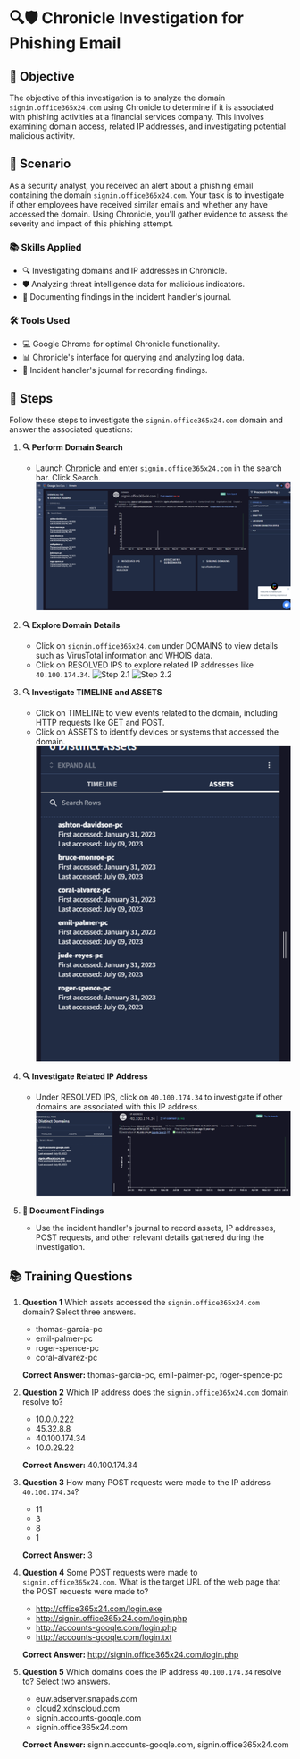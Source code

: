 # 🔍🛡️ Chronicle Investigation for Phishing Email

## 🎯 Objective
The objective of this investigation is to analyze the domain `signin.office365x24.com` using Chronicle to determine if it is associated with phishing activities at a financial services company. This involves examining domain access, related IP addresses, and investigating potential malicious activity.

## 📖 Scenario
As a security analyst, you received an alert about a phishing email containing the domain `signin.office365x24.com`. Your task is to investigate if other employees have received similar emails and whether any have accessed the domain. Using Chronicle, you'll gather evidence to assess the severity and impact of this phishing attempt.

### 📚 Skills Applied
- 🔍 Investigating domains and IP addresses in Chronicle.
- 🛡️ Analyzing threat intelligence data for malicious indicators.
- 📝 Documenting findings in the incident handler's journal.

### 🛠️ Tools Used
- 💻 Google Chrome for optimal Chronicle functionality.
- 📊 Chronicle's interface for querying and analyzing log data.
- 📝 Incident handler's journal for recording findings.

## 📝 Steps
Follow these steps to investigate the `signin.office365x24.com` domain and answer the associated questions:

1. **🔍 Perform Domain Search**
   - Launch [Chronicle](https://chronicle.security) and enter `signin.office365x24.com` in the search bar. Click Search.
   ![Step 1](1.png)

2. **🔍 Explore Domain Details**
   - Click on `signin.office365x24.com` under DOMAINS to view details such as VirusTotal information and WHOIS data.
   - Click on RESOLVED IPS to explore related IP addresses like `40.100.174.34`.
   ![Step 2.1](2.1png)
   ![Step 2.2](2.2png)

3. **🔍 Investigate TIMELINE and ASSETS**
   - Click on TIMELINE to view events related to the domain, including HTTP requests like GET and POST.
   - Click on ASSETS to identify devices or systems that accessed the domain.
   ![Step 3](3.png)

4. **🔍 Investigate Related IP Address**
   - Under RESOLVED IPS, click on `40.100.174.34` to investigate if other domains are associated with this IP address.
   ![Step 4](4.png)

5. **📝 Document Findings**
   - Use the incident handler's journal to record assets, IP addresses, POST requests, and other relevant details gathered during the investigation.

## 📚 Training Questions

1. **Question 1**
   Which assets accessed the `signin.office365x24.com` domain? Select three answers.
   - thomas-garcia-pc
   - emil-palmer-pc
   - roger-spence-pc
   - coral-alvarez-pc

   **Correct Answer:** thomas-garcia-pc, emil-palmer-pc, roger-spence-pc

2. **Question 2**
   Which IP address does the `signin.office365x24.com` domain resolve to?
   - 10.0.0.222
   - 45.32.8.8
   - 40.100.174.34
   - 10.0.29.22

   **Correct Answer:** 40.100.174.34

3. **Question 3**
   How many POST requests were made to the IP address `40.100.174.34`?
   - 11
   - 3
   - 8
   - 1

   **Correct Answer:** 3

4. **Question 4**
   Some POST requests were made to `signin.office365x24.com`. What is the target URL of the web page that the POST requests were made to?
   - http://office365x24.com/login.exe
   - http://signin.office365x24.com/login.php
   - http://accounts-gooqle.com/login.php
   - http://accounts-gooqle.com/login.txt

   **Correct Answer:** http://signin.office365x24.com/login.php

5. **Question 5**
   Which domains does the IP address `40.100.174.34` resolve to? Select two answers.
   - euw.adserver.snapads.com
   - cloud2.xdnscloud.com
   - signin.accounts-gooqle.com
   - signin.office365x24.com

   **Correct Answer:** signin.accounts-gooqle.com, signin.office365x24.com

